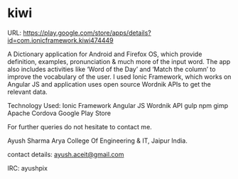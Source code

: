 kiwi
====
URL:
https://play.google.com/store/apps/details?id=com.ionicframework.kiwi474449

A Dictionary application for Android and Firefox OS, which provide definition, examples, pronunciation & much more of the input word. The app also includes activities like ‘Word of the Day’ and ‘Match the column’ to improve the vocabulary of the user. I used Ionic Framework, which works on Angular JS and application uses open source Wordnik APIs to get the relevant data.

Technology Used: Ionic Framework Angular JS Wordnik API gulp npm gimp Apache Cordova Google Play Store

For further queries do not hesitate to contact me.

Ayush Sharma Arya College Of Engineering & IT, Jaipur India.

contact details: ayush.aceit@gmail.com

IRC: ayushpix
